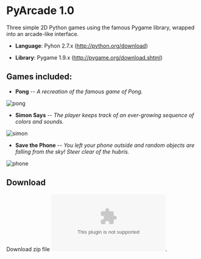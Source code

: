 PyArcade 1.0
========

Three simple 2D Python games using the famous Pygame library, wrapped into an arcade-like interface.

- **Language**: Pyhon 2.7.x (http://python.org/download)

- **Library**: Pygame 1.9.x (http://pygame.org/download.shtml)

Games included:
--------

- **Pong** -- *A recreation of the famous game of Pong.*

![pong](https://dl.dropboxusercontent.com/u/47358139/pong_new.png)

- **Simon Says** -- *The player keeps track of an ever-growing sequence of colors and sounds.*

![simon](https://dl.dropboxusercontent.com/u/47358139/simon.gif)

- **Save the Phone** -- *You left your phone outside and random objects are falling from the sky!* 
                        *Steer clear of the hubris.*

![phone](https://dl.dropboxusercontent.com/u/47358139/save_phone.png)

Download
--------
Download zip file ![here](https://www.dropbox.com/s/y45qn65j5or2blb/pyarcade.zip).
